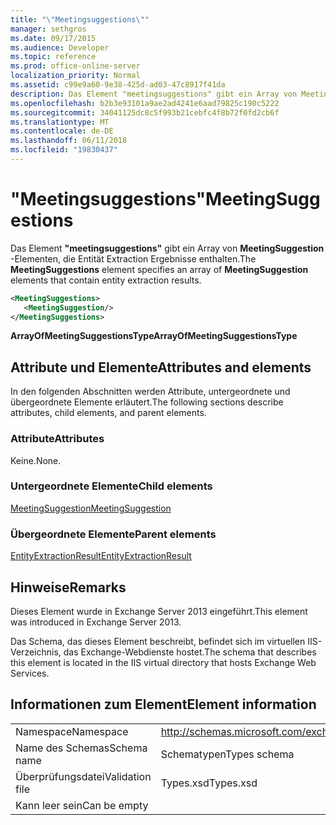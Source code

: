 ```yaml
---
title: "\"Meetingsuggestions\""
manager: sethgros
ms.date: 09/17/2015
ms.audience: Developer
ms.topic: reference
ms.prod: office-online-server
localization_priority: Normal
ms.assetid: c99e9a60-9e38-425d-ad03-47c8917f41da
description: Das Element "meetingsuggestions" gibt ein Array von MeetingSuggestion-Elementen, die Entität Extraction Ergebnisse enthalten.
ms.openlocfilehash: b2b3e93101a9ae2ad4241e6aad79825c190c5222
ms.sourcegitcommit: 34041125dc8c5f993b21cebfc4f8b72f0fd2cb6f
ms.translationtype: MT
ms.contentlocale: de-DE
ms.lasthandoff: 06/11/2018
ms.locfileid: "19830437"
---
```

# <a name="meetingsuggestions"></a><span data-ttu-id="6df00-103">"Meetingsuggestions"</span><span class="sxs-lookup"><span data-stu-id="6df00-103">MeetingSuggestions</span></span>

<span data-ttu-id="6df00-104">Das Element **"meetingsuggestions"** gibt ein Array von **MeetingSuggestion** -Elementen, die Entität Extraction Ergebnisse enthalten.</span><span class="sxs-lookup"><span data-stu-id="6df00-104">The **MeetingSuggestions** element specifies an array of **MeetingSuggestion** elements that contain entity extraction results.</span></span> 
  
```XML
<MeetingSuggestions>
   <MeetingSuggestion/>
</MeetingSuggestions>
```

 <span data-ttu-id="6df00-105">**ArrayOfMeetingSuggestionsType**</span><span class="sxs-lookup"><span data-stu-id="6df00-105">**ArrayOfMeetingSuggestionsType**</span></span>
## <a name="attributes-and-elements"></a><span data-ttu-id="6df00-106">Attribute und Elemente</span><span class="sxs-lookup"><span data-stu-id="6df00-106">Attributes and elements</span></span>

<span data-ttu-id="6df00-107">In den folgenden Abschnitten werden Attribute, untergeordnete und übergeordnete Elemente erläutert.</span><span class="sxs-lookup"><span data-stu-id="6df00-107">The following sections describe attributes, child elements, and parent elements.</span></span>
  
### <a name="attributes"></a><span data-ttu-id="6df00-108">Attribute</span><span class="sxs-lookup"><span data-stu-id="6df00-108">Attributes</span></span>

<span data-ttu-id="6df00-109">Keine.</span><span class="sxs-lookup"><span data-stu-id="6df00-109">None.</span></span>
  
### <a name="child-elements"></a><span data-ttu-id="6df00-110">Untergeordnete Elemente</span><span class="sxs-lookup"><span data-stu-id="6df00-110">Child elements</span></span>

[<span data-ttu-id="6df00-111">MeetingSuggestion</span><span class="sxs-lookup"><span data-stu-id="6df00-111">MeetingSuggestion</span></span>](meetingsuggestion.md)
  
### <a name="parent-elements"></a><span data-ttu-id="6df00-112">Übergeordnete Elemente</span><span class="sxs-lookup"><span data-stu-id="6df00-112">Parent elements</span></span>

[<span data-ttu-id="6df00-113">EntityExtractionResult</span><span class="sxs-lookup"><span data-stu-id="6df00-113">EntityExtractionResult</span></span>](entityextractionresult.md)
  
## <a name="remarks"></a><span data-ttu-id="6df00-114">Hinweise</span><span class="sxs-lookup"><span data-stu-id="6df00-114">Remarks</span></span>

<span data-ttu-id="6df00-115">Dieses Element wurde in Exchange Server 2013 eingeführt.</span><span class="sxs-lookup"><span data-stu-id="6df00-115">This element was introduced in Exchange Server 2013.</span></span>
  
<span data-ttu-id="6df00-116">Das Schema, das dieses Element beschreibt, befindet sich im virtuellen IIS-Verzeichnis, das Exchange-Webdienste hostet.</span><span class="sxs-lookup"><span data-stu-id="6df00-116">The schema that describes this element is located in the IIS virtual directory that hosts Exchange Web Services.</span></span>
  
## <a name="element-information"></a><span data-ttu-id="6df00-117">Informationen zum Element</span><span class="sxs-lookup"><span data-stu-id="6df00-117">Element information</span></span>

|||
|:-----|:-----|
|<span data-ttu-id="6df00-118">Namespace</span><span class="sxs-lookup"><span data-stu-id="6df00-118">Namespace</span></span>  <br/> |http://schemas.microsoft.com/exchange/services/2006/types  <br/> |
|<span data-ttu-id="6df00-119">Name des Schemas</span><span class="sxs-lookup"><span data-stu-id="6df00-119">Schema name</span></span>  <br/> |<span data-ttu-id="6df00-120">Schematypen</span><span class="sxs-lookup"><span data-stu-id="6df00-120">Types schema</span></span>  <br/> |
|<span data-ttu-id="6df00-121">Überprüfungsdatei</span><span class="sxs-lookup"><span data-stu-id="6df00-121">Validation file</span></span>  <br/> |<span data-ttu-id="6df00-122">Types.xsd</span><span class="sxs-lookup"><span data-stu-id="6df00-122">Types.xsd</span></span>  <br/> |
|<span data-ttu-id="6df00-123">Kann leer sein</span><span class="sxs-lookup"><span data-stu-id="6df00-123">Can be empty</span></span>  <br/> ||
   


